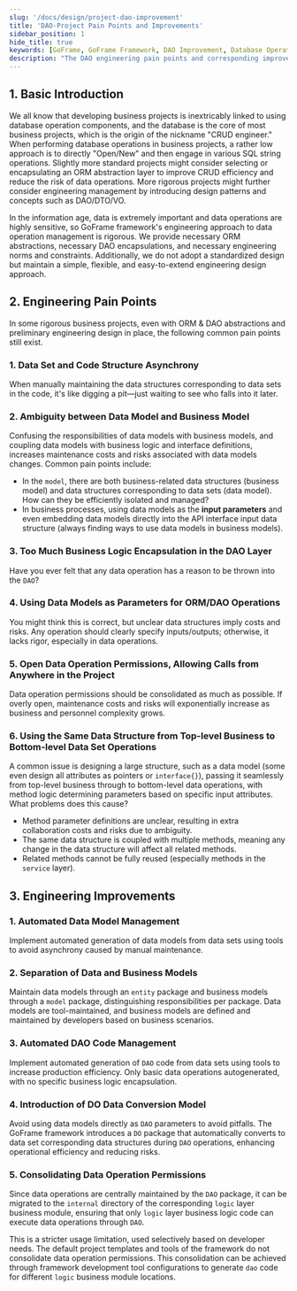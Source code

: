 ```yaml
---
slug: '/docs/design/project-dao-improvement'
title: 'DAO-Project Pain Points and Improvements'
sidebar_position: 1
hide_title: true
keywords: [GoFrame, GoFrame Framework, DAO Improvement, Database Operation, Data Model, Business Model, ORM Abstraction, Engineering Design, Data Permission, Automated Code Generation]
description: "The DAO engineering pain points and corresponding improvement strategies in project development using the GoFrame framework. Enhance data operation management efficiency through automated data model management, separation of data and business models, automated DAO code management, and introduction of DO data conversion models. Emphasize the importance of data operation permission consolidation to reduce maintenance costs and risks associated with data operations."
---
```


## 1. Basic Introduction

We all know that developing business projects is inextricably linked to using database operation components, and the database is the core of most business projects, which is the origin of the nickname "CRUD engineer." When performing database operations in business projects, a rather low approach is to directly "Open/New" and then engage in various SQL string operations. Slightly more standard projects might consider selecting or encapsulating an ORM abstraction layer to improve CRUD efficiency and reduce the risk of data operations. More rigorous projects might further consider engineering management by introducing design patterns and concepts such as DAO/DTO/VO.

In the information age, data is extremely important and data operations are highly sensitive, so GoFrame framework's engineering approach to data operation management is rigorous. We provide necessary ORM abstractions, necessary DAO encapsulations, and necessary engineering norms and constraints. Additionally, we do not adopt a standardized design but maintain a simple, flexible, and easy-to-extend engineering design approach.

## 2. Engineering Pain Points

In some rigorous business projects, even with ORM & DAO abstractions and preliminary engineering design in place, the following common pain points still exist.

### 1. Data Set and Code Structure Asynchrony

When manually maintaining the data structures corresponding to data sets in the code, it's like digging a pit—just waiting to see who falls into it later.

### 2. Ambiguity between Data Model and Business Model

Confusing the responsibilities of data models with business models, and coupling data models with business logic and interface definitions, increases maintenance costs and risks associated with data models changes. Common pain points include:

- In the `model`, there are both business-related data structures (business model) and data structures corresponding to data sets (data model). How can they be efficiently isolated and managed?
- In business processes, using data models as the **input parameters** and even embedding data models directly into the API interface input data structure (always finding ways to use data models in business models).

### 3. Too Much Business Logic Encapsulation in the DAO Layer

Have you ever felt that any data operation has a reason to be thrown into the `DAO`?

### 4. Using Data Models as Parameters for ORM/DAO Operations

You might think this is correct, but unclear data structures imply costs and risks. Any operation should clearly specify inputs/outputs; otherwise, it lacks rigor, especially in data operations.

### 5. Open Data Operation Permissions, Allowing Calls from Anywhere in the Project

Data operation permissions should be consolidated as much as possible. If overly open, maintenance costs and risks will exponentially increase as business and personnel complexity grows.

### 6. Using the Same Data Structure from Top-level Business to Bottom-level Data Set Operations

A common issue is designing a large structure, such as a data model (some even design all attributes as pointers or `interface{}`), passing it seamlessly from top-level business through to bottom-level data operations, with method logic determining parameters based on specific input attributes. What problems does this cause?

- Method parameter definitions are unclear, resulting in extra collaboration costs and risks due to ambiguity.
- The same data structure is coupled with multiple methods, meaning any change in the data structure will affect all related methods.
- Related methods cannot be fully reused (especially methods in the `service` layer).

## 3. Engineering Improvements

### 1. Automated Data Model Management

Implement automated generation of data models from data sets using tools to avoid asynchrony caused by manual maintenance.

### 2. Separation of Data and Business Models

Maintain data models through an `entity` package and business models through a `model` package, distinguishing responsibilities per package. Data models are tool-maintained, and business models are defined and maintained by developers based on business scenarios.

### 3. Automated DAO Code Management

Implement automated generation of `DAO` code from data sets using tools to increase production efficiency. Only basic data operations autogenerated, with no specific business logic encapsulation.

### 4. Introduction of DO Data Conversion Model

Avoid using data models directly as `DAO` parameters to avoid pitfalls. The GoFrame framework introduces a `DO` package that automatically converts to data set corresponding data structures during `DAO` operations, enhancing operational efficiency and reducing risks.

### 5. Consolidating Data Operation Permissions

Since data operations are centrally maintained by the `DAO` package, it can be migrated to the `internal` directory of the corresponding `logic` layer business module, ensuring that only `logic` layer business logic code can execute data operations through `DAO`.

This is a stricter usage limitation, used selectively based on developer needs. The default project templates and tools of the framework do not consolidate data operation permissions. This consolidation can be achieved through framework development tool configurations to generate `dao` code for different `logic` business module locations.